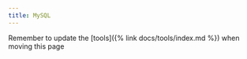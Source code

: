 ```yaml
---
title: MySQL
---
```


Remember to update the [tools]({% link docs/tools/index.md %}) when moving this page